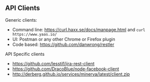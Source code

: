 ## API Clients

Generic clients:
- Command line: https://curl.haxx.se/docs/manpage.html and `curl https://www.yaas.io/`
- UI: Postman or any other Chrome or Firefox plugin
- Code based: https://github.com/danwrong/restler

API Specific clients
- https://github.com/lesstif/jira-rest-client
- https://github.com/DracoBlue/node-facebook-client
- http://derberg.github.io/services/minerva/latest/client.zip
